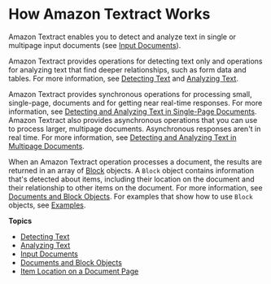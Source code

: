 # How Amazon Textract Works<a name="how-it-works"></a>

Amazon Textract enables you to detect and analyze text in single or multipage input documents \(see [Input Documents](how-it-works-documents.md)\)\. 

Amazon Textract provides operations for detecting text only and operations for analyzing text that find deeper relationships, such as form data and tables\. For more information, see [Detecting Text](how-it-works-detecting.md) and [Analyzing Text](how-it-works-analyzing.md)\.

Amazon Textract provides synchronous operations for processing small, single\-page, documents and for getting near real\-time responses\. For more information, see [Detecting and Analyzing Text in Single\-Page Documents](sync.md)\. Amazon Textract also provides asynchronous operations that you can use to process larger, multipage documents\. Asynchronous responses aren't in real time\. For more information, see [Detecting and Analyzing Text in Multipage Documents](async.md)\. 

When an Amazon Textract operation processes a document, the results are returned in an array of [Block](API_Block.md) objects\. A `Block` object contains information that's detected about items, including their location on the document and their relationship to other items on the document\. For more information, see [Documents and Block Objects](how-it-works-document-layout.md)\. For examples that show how to use `Block` objects, see [Examples](examples-blocks.md)\.

**Topics**
+ [Detecting Text](how-it-works-detecting.md)
+ [Analyzing Text](how-it-works-analyzing.md)
+ [Input Documents](how-it-works-documents.md)
+ [Documents and Block Objects](how-it-works-document-layout.md)
+ [Item Location on a Document Page](text-location.md)